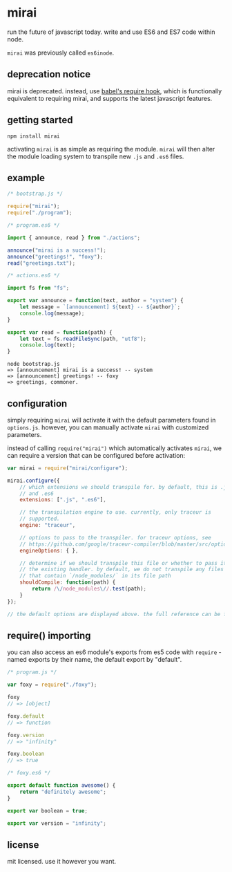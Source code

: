# mirai

run the future of javascript today. write and use ES6 and ES7 code within node.

`mirai` was previously called `es6inode`.

## deprecation notice
mirai is deprecated. instead, use [babel's require hook](https://babeljs.io/docs/usage/require/), which is functionally equivalent to requiring mirai, and supports the latest javascript features.

## getting started

```shell
npm install mirai
```

activating `mirai` is as simple as requiring the module. `mirai` will then alter the module loading system to transpile new `.js` and `.es6` files.

## example

```javascript
/* bootstrap.js */

require("mirai");
require("./program");
```

```javascript
/* program.es6 */

import { announce, read } from "./actions";

announce("mirai is a success!");
announce("greetings!", "foxy");
read("greetings.txt");
```

```javascript
/* actions.es6 */

import fs from "fs";

export var announce = function(text, author = "system") {
    let message = `[announcement] ${text} -- ${author}`;
    console.log(message);
}

export var read = function(path) {
    let text = fs.readFileSync(path, "utf8");
    console.log(text);
}
```

```shell
node bootstrap.js
=> [announcement] mirai is a success! -- system
=> [announcement] greetings! -- foxy
=> greetings, commoner.
```

## configuration

simply requiring `mirai` will activate it with the default parameters found in `options.js`. however, you can manually activate `mirai` with customized parameters.

instead of calling `require("mirai")` which automatically activates `mirai`, we can require a version that can be configured before activation:

```javascript
var mirai = require("mirai/configure");

mirai.configure({
    // which extensions we should transpile for. by default, this is .js
    // and .es6
    extensions: [".js", ".es6"],

    // the transpilation engine to use. currently, only traceur is
    // supported.
    engine: "traceur",

    // options to pass to the transpiler. for traceur options, see
    // https://github.com/google/traceur-compiler/blob/master/src/options.js
    engineOptions: { },

    // determine if we should transpile this file or whether to pass it to
    // the existing handler. by default, we do not transpile any files
    // that contain `/node_modules/` in its file path
    shouldCompile: function(path) {
        return /\/node_modules\//.test(path);
    } 
});

// the default options are displayed above. the full reference can be found at https://github.com/astralfoxy/mirai/blob/master/src/options.js
```

## require() importing

you can also access an es6 module's exports from es5 code with `require` - named exports by their name, the default export by "default".

```javascript
/* program.js */

var foxy = require("./foxy");

foxy
// => [object]

foxy.default
// => function

foxy.version
// => "infinity"

foxy.boolean
// => true
```

```javascript
/* foxy.es6 */

export default function awesome() {
    return "definitely awesome";
}

export var boolean = true;

export var version = "infinity";
```

## license

mit licensed. use it however you want.
